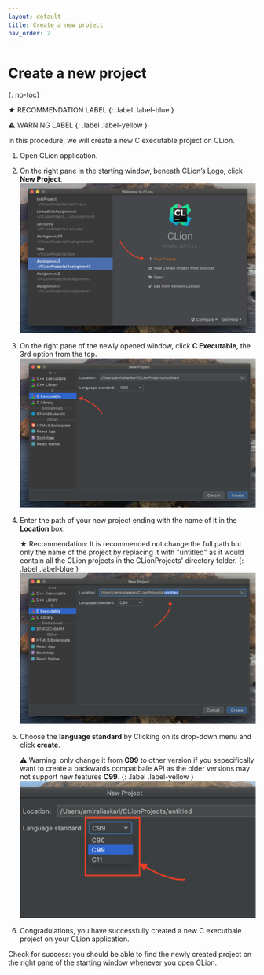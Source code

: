 ```yaml
---
layout: default
title: Create a new project
nav_order: 2
---
```

# Create a new project
{: no-toc}

★ RECOMMENDATION LABEL
{: .label .label-blue }

⚠ WARNING LABEL 
{: .label .label-yellow }

In this procedure, we will create a new C executable project on CLion.

1. Open CLion application.
2. On the right pane in the starting window, beneath CLion’s Logo, click **New Project**.
![image-name](https://github.com/AmirAshvins/how-to-use-CLion/blob/gh-pages/assets/images/proc1-image1.png?raw=true "alt text here") 
3. On the right pane of the newly opened window, click **C Executable**, the 3rd option from the top.
![image-name](https://github.com/AmirAshvins/how-to-use-CLion/blob/gh-pages/assets/images/proc1-image2.png?raw=true "alt text here")
4. Enter the path of your new project ending with the name of it in the **Location** box.

    ★ Recommendation: It is recommended not change the full path but only the name of the project by replacing it with "untitled" as it would contain all the CLion projects in the CLionProjects' directory folder. 
    {: .label .label-blue }
![image-name](https://github.com/AmirAshvins/how-to-use-CLion/blob/gh-pages/assets/images/proc1-image3.png?raw=true "alt text here") 
5. Choose the **language standard** by Clicking on its drop-down menu and click **create**.

    ⚠ Warning: only change it from **C99** to other version if you sepecifically want to create a backwards compatibale API as the older versions may not support new features **C99**.
    {: .label .label-yellow }
![image-name](https://github.com/AmirAshvins/how-to-use-CLion/blob/gh-pages/assets/images/proc1-image4.png?raw=true "alt text here") 
6. Congradulations, you have successfully created a new C executbale project on your CLion application.

Check for success: you should be able to find the newly created project on the right pane of the starting window whenever you open CLion.

